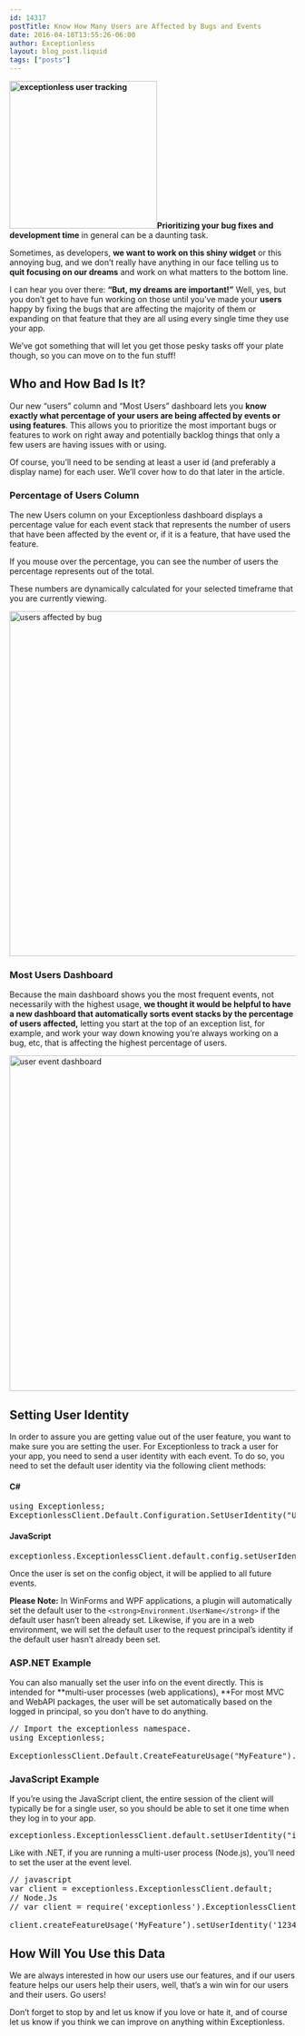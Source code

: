 ```yaml
---
id: 14317
postTitle: Know How Many Users are Affected by Bugs and Events
date: 2016-04-18T13:55:26-06:00
author: Exceptionless
layout: blog_post.liquid
tags: ["posts"]
---
```

**<img loading="lazy" class="alignright size-full wp-image-14327" src="http://exceptionless.com/assets/users-featured-image.png" alt="exceptionless user tracking" width="260" height="260" data-id="14327" srcset="/assets/users-featured-image.png 260w, /assets/users-featured-image-150x150.png 150w" sizes="(max-width: 260px) 100vw, 260px" />Prioritizing your bug fixes and development time** in general can be a daunting task.

Sometimes, as developers, **we want to work on this shiny widget** or this annoying bug, and we don&#8217;t really have anything in our face telling us to **quit focusing on our dreams** and work on what matters to the bottom line.

I can hear you over there: **&#8220;But, my dreams are important!&#8221;** Well, yes, but you don&#8217;t get to have fun working on those until you&#8217;ve made your **users** happy by fixing the bugs that are affecting the majority of them or expanding on that feature that they are all using every single time they use your app.

We&#8217;ve got something that will let you get those pesky tasks off your plate though, so you can move on to the fun stuff!

<!--more-->

## Who and How Bad Is It?

Our new &#8220;users&#8221; column and &#8220;Most Users&#8221; dashboard lets you **know exactly what percentage of your users are being affected by events or using features**. This allows you to prioritize the most important bugs or features to work on right away and potentially backlog things that only a few users are having issues with or using.

Of course, you&#8217;ll need to be sending at least a user id (and preferably a display name) for each user. We&#8217;ll cover how to do that later in the article.

### Percentage of Users Column

The new Users column on your Exceptionless dashboard displays a percentage value for each event stack that represents the number of users that have been affected by the event or, if it is a feature, that have used the feature.

If you mouse over the percentage, you can see the number of users the percentage represents out of the total.

These numbers are dynamically calculated for your selected timeframe that you are currently viewing.

<a href="http://exceptionless.com/assets/dashboardv2-edited.png" rel="attachment wp-att-14353"><img loading="lazy" class="aligncenter size-large wp-image-14353" src="http://exceptionless.com/assets/dashboardv2-edited-1024x662.png" alt="users affected by bug" width="940" height="608" data-id="14353" srcset="/assets/dashboardv2-edited-1024x662.png 1024w, /assets/dashboardv2-edited-300x194.png 300w, /assets/dashboardv2-edited-768x497.png 768w, /assets/dashboardv2-edited.png 1404w" sizes="(max-width: 940px) 100vw, 940px" /></a>

### Most Users Dashboard

Because the main dashboard shows you the most frequent events, not necessarily with the highest usage, **we thought it would be helpful to have a new dashboard that automatically sorts event stacks by the percentage of users affected,** letting you start at the top of an exception list, for example, and work your way down knowing you&#8217;re always working on a bug, etc, that is affecting the highest percentage of users.

<a href="http://exceptionless.com/assets/dashboard-most-usersv2-edited.png" rel="attachment wp-att-14354"><img loading="lazy" class="aligncenter size-large wp-image-14354" src="http://exceptionless.com/assets/dashboard-most-usersv2-edited-1024x644.png" alt="user event dashboard" width="940" height="591" data-id="14354" srcset="/assets/dashboard-most-usersv2-edited-1024x644.png 1024w, /assets/dashboard-most-usersv2-edited-300x189.png 300w, /assets/dashboard-most-usersv2-edited-768x483.png 768w, /assets/dashboard-most-usersv2-edited.png 1408w" sizes="(max-width: 940px) 100vw, 940px" /></a>

## Setting User Identity

In order to assure you are getting value out of the user feature, you want to make sure you are setting the user. For Exceptionless to track a user for your app, you need to send a user identity with each event. To do so, you need to set the default user identity via the following client methods:

#### C#

<pre class="brush: csharp; title: ; notranslate" title="">using Exceptionless;
ExceptionlessClient.Default.Configuration.SetUserIdentity("UNIQUE_ID_OR_EMAIL_ADDRESS", "Display Name");</pre>

#### JavaScript

<pre class="brush: jscript; title: ; notranslate" title="">exceptionless.ExceptionlessClient.default.config.setUserIdentity('UNIQUE_ID_OR_EMAIL_ADDRESS', 'Display Name');</pre>

Once the user is set on the config object, it will be applied to all future events.

**Please Note:** In WinForms and WPF applications, a plugin will automatically set the default user to the `<strong>Environment.UserName</strong>` if the default user hasn&#8217;t been already set. Likewise, if you are in a web environment, we will set the default user to the request principal&#8217;s identity if the default user hasn&#8217;t already been set.

### ASP.NET Example

You can also manually set the user info on the event directly. This is intended for **multi-user processes (web applications)[.](http://www.businessinsider.com/slack-free-unlimited-plan-has-limits-2015-6) **For most MVC and WebAPI packages, the user will be set automatically based on the logged in principal, so you don&#8217;t have to do anything.

<pre class="brush: csharp; title: ; notranslate" title="">// Import the exceptionless namespace.
using Exceptionless;

ExceptionlessClient.Default.CreateFeatureUsage("MyFeature").SetUserIdentity(“123456789", “Blake Niemyjski").Submit();
</pre>

### JavaScript Example

If you&#8217;re using the JavaScript client, the entire session of the client will typically be for a single user, so you should be able to set it one time when they log in to your app.

<pre class="brush: jscript; title: ; notranslate" title="">exceptionless.ExceptionlessClient.default.setUserIdentity("id", "friendly name")`
</pre>

Like with .NET, if you are running a multi-user process (Node.js), you&#8217;ll need to set the user at the event level.

<pre class="brush: jscript; title: ; notranslate" title="">// javascript
var client = exceptionless.ExceptionlessClient.default;
// Node.Js
// var client = require('exceptionless').ExceptionlessClient.default;

client.createFeatureUsage('MyFeature’).setUserIdentity('123456789', 'Blake Niemyjski').submit();
</pre>

## How Will You Use this Data

We are always interested in how our users use our features, and if our users feature helps our users help their users, well, that&#8217;s a win win for our users and their users. Go users!

Don&#8217;t forget to stop by and let us know if you love or hate it, and of course let us know if you think we can improve on anything within Exceptionless.
